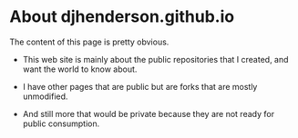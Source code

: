 ---
---

# About djhenderson.github.io

The content of this page is pretty obvious.

* This web site is mainly about the public repositories that I created, and want the world to know about.

* I have other pages that are public but are forks that are mostly unmodified.

* And still more that would be private because they are not ready for public consumption.
